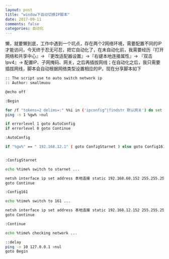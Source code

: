 ```yaml
---
layout: post
title: "window下自动切换IP脚本"
date: 2017-09-11
comments: false
categories: 自动化
---
```


懒，就要懒到底，工作中遇到一个坑点，存在两个2网络环境，需要配置不同的IP才能访问，今天终于忍无可忍，把它自动化了，在未自动化前，我需要经历『打开网络和共享中心』-> 『更改适配器设置』->『右键本地连接属性』-> 『双击Ipv4』-> 配置IP、子网掩码、网关，之后再插拔网线；在自动化之后，我只需要插拔网线，脚本会自动根据网络类型设置相应的IP。现在分享脚本如下

```bash
:: The script use to auto switch network ip 
:: Author: smallmuou

@echo off

:Begin

for /f "tokens=2 delims=:" %%i in ('ipconfig^|findstr 默认网关') do set gw=%%i
ping -n 1 %gw% >nul

if errorlevel 1 goto AutoConfig 
if errorlevel 0 goto Continue

:AutoConfig

if "%gw%" == " 192.168.12.1" ( goto ConfigStarnet ) else goto Config161


:ConfigStarnet

echo %time% switch to starnet ...

netsh interface ip set address 本地连接 static 192.168.60.152 255.255.255.0 192.168.60.1 
goto Continue

:Config161

echo %time% switch to 161 ...

netsh interface ip set address 本地连接 static 192.168.12.152 255.255.255.0 192.168.12.1
goto Continue

:Continue

echo %time% checking network ...

::delay
ping -n 10 127.0.0.1 >nul 
goto Begin

```